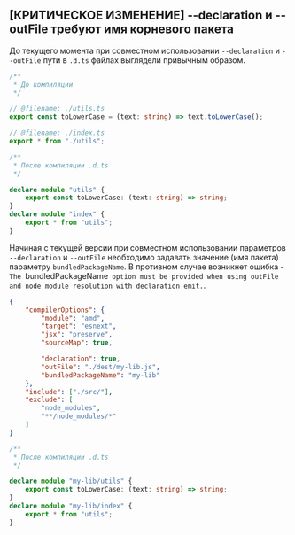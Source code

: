 ## \[КРИТИЧЕСКОЕ ИЗМЕНЕНИЕ\] --declaration и --outFile требуют имя корневого пакета

До текущего момента при совместном использовании `--declaration` и `--outFile` пути в `.d.ts` файлах выглядели привычным образом.

`````ts
/**
 * До компиляции
 */

// @filename: ./utils.ts
export const toLowerCase = (text: string) => text.toLowerCase();

// @filename: ./index.ts
export * from "./utils";
`````

`````ts
/**
 * После компиляции .d.ts
 */

declare module "utils" {
    export const toLowerCase: (text: string) => string;
}
declare module "index" {
    export * from "utils";
}
`````

Начиная с текущей версии при совместном использовании параметров `--declaration` и `--outFile` необходимо задавать значение (имя пакета) параметру `bundledPackageName`. В противном случае возникнет ошибка - `The `bundledPackageName` option must be provided when using outFile and node module resolution with declaration emit.`.


`````json
{
    "compilerOptions": {
        "module": "amd",
        "target": "esnext",
        "jsx": "preserve",
        "sourceMap": true,

        "declaration": true,
        "outFile": "./dest/my-lib.js",
        "bundledPackageName": "my-lib"
    },
    "include": ["./src/"],
    "exclude": [
        "node_modules",
        "**/node_modules/*"
    ]
}
`````

`````ts
/**
 * После компиляции .d.ts
 */

declare module "my-lib/utils" {
    export const toLowerCase: (text: string) => string;
}
declare module "my-lib/index" {
    export * from "utils";
}
`````


